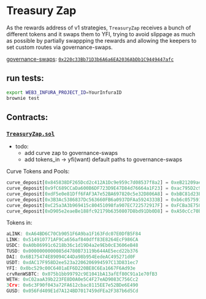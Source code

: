 # Treasury Zap

As the rewards address of v1 strategies, `TreasuryZap` receives a bunch of different tokens and it swaps them to YFI, trying to avoid slippage as much as possible by partially swappping the rewards and allowing the keepers to set custom routes via governance-swaps.


[governance-swaps](https://github.com/lbertenasco/safe-smart-swap): [`0x220c33Bb71D3b6A6a6EA2036AbDb1C9449447afc`](https://etherscan.io/address/0x220c33Bb71D3b6A6a6EA2036AbDb1C9449447afc#code)

## run tests:

```sh
export WEB3_INFURA_PROJECT_ID=YourInfuraID
brownie test
```

## Contracts:

### [`TreasuryZap.sol`](./contracts/TreasuryZap.sol)

- todo:
    - add curve zap to governance-swaps
    - add tokens_in -> yfi(want) default paths to governance-swaps

Curve Tokens and Pools:
```js
curve_deposit[0x845838DF265Dcd2c412A1Dc9e959c7d08537f8a2] = 0xeB21209ae4C2c9FF2a86ACA31E123764A3B6Bc06; // compound
curve_deposit[0x9fC689CCaDa600B6DF723D9E47D84d76664a1F23] = 0xac795D2c97e60DF6a99ff1c814727302fD747a80; // usdt
curve_deposit[0xdF5e0e81Dff6FAF3A7e52BA697820c5e32D806A8] = 0xbBC81d23Ea2c3ec7e56D39296F0cbB648873a5d3; // y
curve_deposit[0x3B3Ac5386837Dc563660FB6a0937DFAa5924333B] = 0xb6c057591E073249F2D9D88Ba59a46CFC9B59EdB; // busd
curve_deposit[0xC25a3A3b969415c80451098fa907EC722572917F] = 0xFCBa3E75865d2d561BE8D220616520c171F12851; // susdv2
curve_deposit[0xD905e2eaeBe188fc92179b6350807D8bd91Db0D8] = 0xA50cCc70b6a011CffDdf45057E39679379187287; // pax
```

Tokens in:
```js
aLINK: 0xA64BD6C70Cb9051F6A9ba1F163Fdc07E0DfB5F84
LINK: 0x514910771AF9Ca656af840dff83E8264EcF986CA
USDC: 0xA0b86991c6218b36c1d19D4a2e9Eb0cE3606eB48
TUSD: 0x0000000000085d4780B73119b644AE5ecd22b376
DAI: 0x6B175474E89094C44Da98b954EedeAC495271d0F
USDT: 0xdAC17F958D2ee523a2206206994597C13D831ec7
YFI: 0x0bc529c00C6401aEF6D220BE8C6Ea1667F6Ad93e
crvRenWSBTC: 0x075b1bb99792c9E1041bA13afEf80C91a1e70fB3
WETH: 0xC02aaA39b223FE8D0A0e5C4F27eAD9083C756Cc2
3Crv: 0x6c3F90f043a72FA612cbac8115EE7e52BDe6E490
GUSD: 0x056Fd409E1d7A124BD7017459dFEa2F387b6d5Cd
``` 

